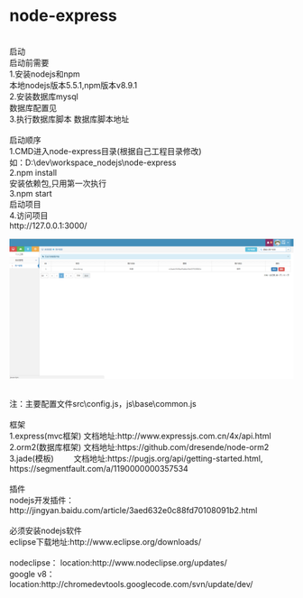 # node-express
<br/>
启动 <br/>
启动前需要 <br/>
1.安装nodejs和npm <br/>
本地nodejs版本5.5.1,npm版本v8.9.1 <br/>
2.安装数据库mysql <br/>
数据库配置见<a href="https://github.com/chen1987130/node-express/blob/master/src/config.js"></a> <br/>
3.执行数据库脚本
数据库脚本地址<a href="https://github.com/chen1987130/node-express/blob/master/doc/%E6%95%B0%E6%8D%AE%E5%BA%93%E8%84%9A%E6%9C%AC.sql"></a> <br/>
<br/>
启动顺序 <br/>
1.CMD进入node-express目录(根据自己工程目录修改) <br/>
如：D:\dev\workspace_nodejs\node-express <br/>
2.npm install <br/>
安装依赖包,只用第一次执行 <br/>
3.npm start <br/>
启动项目 <br/>
4.访问项目 <br/>
http://127.0.0.1:3000/ <br/>

![主界面](https://github.com/chen1987130/node-express/blob/master/doc/1.png)

<br/>
注：主要配置文件src\config.js，js\base\common.js<br/>
<br/>
框架 <br/>
1.express(mvc框架)   文档地址:http://www.expressjs.com.cn/4x/api.html <br/>
2.orm2(数据库框架)     文档地址:https://github.com/dresende/node-orm2 <br/>
3.jade(模板)         文档地址:https://pugjs.org/api/getting-started.html,<br/>https://segmentfault.com/a/1190000000357534 <br/>
<br/>
插件 <br/>
nodejs开发插件：http://jingyan.baidu.com/article/3aed632e0c88fd70108091b2.html <br/>
<br/>
必须安装nodejs软件 <br/>
eclipse下载地址:http://www.eclipse.org/downloads/ <br/> <br/>
nodeclipse： location:http://www.nodeclipse.org/updates/ <br/>
google v8：location:http://chromedevtools.googlecode.com/svn/update/dev/ <br/>


